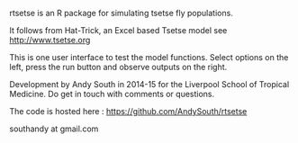 rtsetse is an R package for simulating tsetse fly populations.

It follows from Hat-Trick, an Excel based Tsetse model see http://www.tsetse.org

This is one user interface to test the model functions. Select options on the left, press the run button and observe outputs on the right.

Development by Andy South in 2014-15 for the Liverpool School of Tropical Medicine. Do get in touch with comments or questions.

The code is hosted here : https://github.com/AndySouth/rtsetse

southandy at gmail.com
